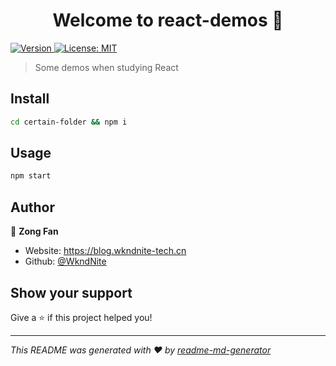 <h1 align="center">Welcome to react-demos 👋</h1>
<p>
  <a href="https://www.npmjs.com/package/react-demos" target="_blank">
    <img alt="Version" src="https://img.shields.io/npm/v/react-demos.svg">
  </a>
  <a href="#" target="_blank">
    <img alt="License: MIT" src="https://img.shields.io/badge/License-MIT-yellow.svg" />
  </a>
</p>

> Some demos when studying React

## Install

```sh
cd certain-folder && npm i
```

## Usage

```sh
npm start
```

## Author

👤 **Zong Fan**

* Website: https://blog.wkndnite-tech.cn
* Github: [@WkndNite](https://github.com/WkndNite)

## Show your support

Give a ⭐️ if this project helped you!

***
_This README was generated with ❤️ by [readme-md-generator](https://github.com/kefranabg/readme-md-generator)_